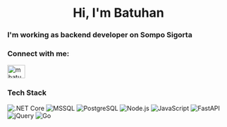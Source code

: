 <h1 align="center">Hi, I'm Batuhan</h1>
<h3 align="left">I'm working as backend developer on Sompo Sigorta</h3>

<h3 align="left">Connect with me:</h3>
<p align="left">
<a href="https://linkedin.com/in/mbatuhanyazici" target="blank"><img align="center" src="https://raw.githubusercontent.com/rahuldkjain/github-profile-readme-generator/master/src/images/icons/Social/linked-in-alt.svg" alt="mbatuhanyazici" height="30" width="40" /></a>
</p>

<h3 align="left">Tech Stack</h3>
<p align="left">
  <img src="https://img.shields.io/badge/.NET%20Core-512BD4?style=flat&logo=dotnet&logoColor=white" alt=".NET Core" />
  <img src="https://img.shields.io/badge/MS%20SQL-CC2927?style=flat&logo=microsoft%20sql%20server&logoColor=white" alt="MSSQL" />
  <img src="https://img.shields.io/badge/PostgreSQL-316192?style=flat&logo=postgresql&logoColor=white" alt="PostgreSQL" />
  <img src="https://img.shields.io/badge/Node.js-339933?style=flat&logo=nodedotjs&logoColor=white" alt="Node.js" />
  <img src="https://img.shields.io/badge/JavaScript-F7DF1E?style=flat&logo=javascript&logoColor=black" alt="JavaScript" />
  <img src="https://img.shields.io/badge/FastAPI-009688?style=flat&logo=fastapi&logoColor=white" alt="FastAPI" />
  <img src="https://img.shields.io/badge/jQuery-0769AD?style=flat&logo=jquery&logoColor=white" alt="jQuery" />
  <img src="https://img.shields.io/badge/Go-00ADD8?style=flat&logo=go&logoColor=white" alt="Go" />
</p>
